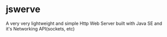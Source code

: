 # jswerve
A very very lightweight and simple Http Web Server built with Java SE and it's Networking API(sockets, etc) 
